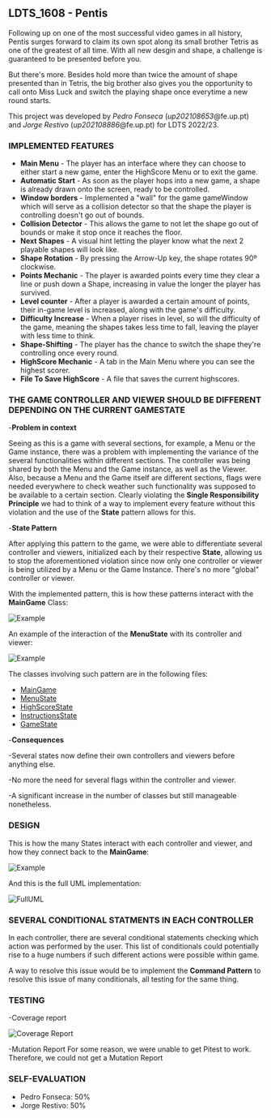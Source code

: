 ## LDTS_1608 - Pentis

Following up on one of the most successful video games in all history, Pentis surges forward to claim its own spot 
along its small brother Tetris as one of the greatest of all time.
With all new desgin and shape, a challenge is guaranteed to be presented before you.

But there's more. Besides hold more than twice the amount of shape presented than in Tetris, the big brother also
gives you the opportunity to call onto Miss Luck and switch the playing shape once everytime a new round starts.
 
This project was developed by *Pedro Fonseca* (*up202108653*@fe.up.pt) and *Jorge Restivo* (*up202108886*@fe.up.pt)
for LDTS 2022/23.

### IMPLEMENTED FEATURES

- **Main Menu** - The player has an interface where they can choose to either
start a new game, enter the HighScore Menu or to exit the game.
- **Automatic Start** - As soon as the player hops into a new game, a shape is already drawn onto the screen, ready to
be controlled.
- **Window borders** - Implemented a "wall" for the game gameWindow which will serve as a collision detector so that
  the shape the player is controlling doesn't go out of bounds.
- **Collision Detector** - This allows the game to not let the shape go out of bounds or make it stop once it reaches
  the floor.
- **Next Shapes** - A visual hint letting the player know what the next 2 playable shapes will look like.
- **Shape Rotation** - By pressing the Arrow-Up key, the shape rotates 90º clockwise.
- **Points Mechanic** - The player is awarded points every time they clear a line or push down a Shape,
  increasing in value the longer the player has survived.
- **Level counter** - After a player is awarded a certain amount of points, their in-game level is increased, along
  with the game's difficulty.
- **Difficulty Increase** - When a player rises in level, so will the difficulty of the game, meaning the shapes takes
  less time to fall, leaving the player with less time to think.
- **Shape-Shifting** - The player has the chance to switch the shape they're controlling once every round.
- **HighScore Mechanic** - A tab in the Main Menu where you can see the highest scorer.
- **File To Save HighScore** - A file that saves the current highscores.

### THE GAME CONTROLLER AND VIEWER SHOULD BE DIFFERENT DEPENDING ON THE CURRENT GAMESTATE
-**Problem in context**

Seeing as this is a game with several sections, for example, a Menu or the Game instance, there was a problem with implementing
the variance of the several functionalities within different sections. The controller was being shared by both the Menu 
and the Game instance, as well as the Viewer. Also, because a Menu and the Game itself are different sections, flags were
needed everywhere to check weather such functionality was supposed to be available to a certain section.
Clearly violating the **Single Responsibility Principle** we had to think of a way to implement every feature without 
this violation and the use of the **State** pattern allows for this.

-**State Pattern**

After applying this pattern to the game, we were able to differentiate several controller and viewers, initialized each
by their respective **State**, allowing us to stop the aforementioned violation since now only one controller or viewer 
is being utilized by a Menu or the Game Instance. There's no more "global" controller or viewer.

With the implemented pattern, this is how these patterns interact with the **MainGame** Class:

![Example](StatesInteraction.png)

An example of the interaction of the **MenuState** with its controller and viewer:

![Example](InteractionMenuState.png)

The classes involving such pattern are in the following files:
- [MainGame](../src/main/java/org/example/MainGame.java)
- [MenuState](../src/main/java/org/example/state/menu/MenuState.java)
- [HighScoreState](../src/main/java/org/example/state/menu/HighScoreState.java)
- [InstructionsState](../src/main/java/org/example/state/menu/InstructionsState.java)
- [GameState](../src/main/java/org/example/state/game/GameState.java)

-**Consequences**

-Several states now define their own controllers and viewers before anything else.

-No more the need for several flags within the controller and viewer.

-A significant increase in the number of classes but still manageable nonetheless.

### DESIGN

This is how the many States interact with each controller and viewer, and how they connect back to the **MainGame**:

![Example](imge.png)

And this is the full UML implementation:

![FullUML](FullUML.png)



### SEVERAL CONDITIONAL STATMENTS IN EACH CONTROLLER
In each controller, there are several conditional statements checking which action was performed by the user.
This list of conditionals could potentially rise to a huge numbers if such different actions were possible within game.

A way to resolve this issue would be to implement the **Command Pattern** to resolve this issue of many conditionals,
all testing for the same thing.


### TESTING

-Coverage report


![Coverage Report](CoverageReport.png)


-Mutation Report
For some reason, we were unable to get Pitest to work.
Therefore, we could not get a Mutation Report

### SELF-EVALUATION

- Pedro Fonseca: 50%
- Jorge Restivo: 50%